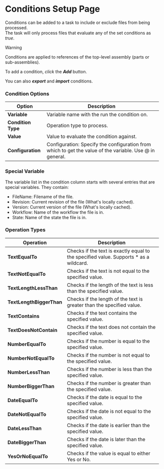 # Conditions Setup Page

Conditions can be added to a task to include or exclude files from being processed.  
The task will only process files that evaluate any of the set conditions as *true*.

> [!WARNING]
> Conditions are applied to references of the top-level assembly (parts or sub-assemblies). 


To add a condition, *click* the ***Add*** button. 

You can also  ***export*** and  ***import*** conditions.

### Condition Options

|Option|Description|
|---|---|
|**Variable**|Variable name with the run the condition on.|
|**Condition Type**|Operation type to process.|
|**Value**|Value to evaluate the condition against.|
|**Configuration**|Configuration: Specify the configuration from which to get the value of the variable. Use @ in general.|


### Special Variable

The variable list in the condition column starts with several entries that are special variables. They contain:
 
 - FileName: Filename of the file.
 - Revision: Current revision of the file (What's locally cached).
 - Version: Current version of the file (What's locally cached).
 - Workflow: Name of the workflow the file is in.
 - State: Name of the state the file is in.

### Operation Types

|Operation|Description|
|---|---|
|**TextEqualTo**|Checks if the text is exactly equal to the specified value. Supports * as a wildcard.|
|**TextNotEqualTo**|Checks if the text is not equal to the specified value.|
|**TextLengthLessThan**|Checks if the length of the text is less than the specified value.|
|**TextLengthBiggerThan**|Checks if the length of the text is greater than the specified value.|
|**TextContains**|Checks if the text contains the specified value.|
|**TextDoesNotContain**|Checks if the text does not contain the specified value.|
|**NumberEqualTo**|Checks if the number is equal to the specified value.|
|**NumberNotEqualTo**|Checks if the number is not equal to the specified value.|
|**NumberLessThan**|Checks if the number is less than the specified value.|
|**NumberBiggerThan**|Checks if the number is greater than the specified value.|
|**DateEqualTo**|Checks if the date is equal to the specified value.|
|**DateNotEqualTo**|Checks if the date is not equal to the specified value.|
|**DateLessThan**|Checks if the date is earlier than the specified value.|
|**DateBiggerThan**|Checks if the date is later than the specified value.|
|**YesOrNoEqualTo**|Checks if the value is equal to either Yes or No.|
